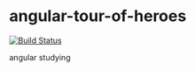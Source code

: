 # angular-tour-of-heroes

[![Build Status](https://travis-ci.org/BigSnow1/angular-tour-of-heroes.svg?branch=master)](https://travis-ci.org/BigSnow1/angular-tour-of-heroes)

angular studying
